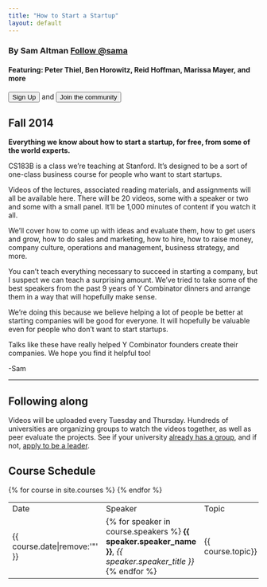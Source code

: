 ```yaml
---
title: "How to Start a Startup"
layout: default
---
```


<div class="jumbotron">
  <h3>
    By Sam Altman <a href="https://twitter.com/sama" class="twitter-follow-button" data-show-count="false" data-show-screen-name="false">Follow @sama</a>
  </h3>
  <div class="fb-follow" data-href="https://www.facebook.com/sama" data-colorscheme="light" data-layout="button" data-show-faces="true"></div>
  <h4>Featuring: Peter Thiel, Ben Horowitz, Reid Hoffman, Marissa Mayer, and more</h4>
  <button class="btn btn-warning btn-lg"><span class="glyphicon glyphicon-envelope"></span>  Sign Up</button> and <button class="btn btn-primary btn-lg"> Join the community </button>
</div>
<div class="row">
  <div class="col-sm-6">
    <h2 class="page-header">
      Fall 2014
    </h2>
    <b> Everything we know about how to start a startup, for free, from some of the world experts. </b>
    <p></p>
    <p>
    CS183B is a class we’re teaching at Stanford.  It’s designed to be a sort of one-class business course for people who want to start startups.
    </p>
    <p>
    Videos of the lectures, associated reading materials, and assignments will all be available here.  There will be 20 videos, some with a speaker or two and some with a small panel.   It’ll be 1,000 minutes of content if you watch it all.
    </p>
    <p>We’ll cover how to come up with ideas and evaluate them, how to get users and grow, how to do sales and marketing, how to hire, how to raise money, company culture, operations and management, business strategy, and more.</p>
    <p>
    You can’t teach everything necessary to succeed in starting a company, but I suspect we can teach a surprising amount.  We’ve tried to take some of the best speakers from the past 9 years of Y Combinator dinners and arrange them in a way that will hopefully make sense.
    </p>
    <p>
      We’re doing this because we believe helping a lot of people be better at starting companies will be good for everyone.  It will hopefully be valuable even for people who don’t want to start startups.
    </p>
    <p>
    Talks like these have really helped Y Combinator founders create their companies.  We hope you find it helpful too!
    </p>
    <p> -Sam </p>
    <hr>
    <h2 class="page-header">
      Following along
    </h2>
    <p>
    Videos will be uploaded every Tuesday and Thursday. Hundreds of universities are organizing groups to watch the videos together, as well as peer evaluate the projects. See if your university
    <a href="https://docs.google.com/spreadsheets/d/1NRpmEwyoKaGqRa--U2faAh6vA3SZTCdPXb4Ud7_BW9M/">already has a group</a>, and if not, <a href="https://docs.google.com/forms/d/1txn_v7M-MmrqbCH44lAD4JKcM1iCTHLL1vCrqv2qH9U/viewform">apply to be a leader</a>.
    </p>
  </div>
  <div class="col-sm-6">
    <h2 class="page-header">
    Course Schedule
    </h2>
    <table class="table table-striped table-bordered">
      <tr>
        <td>Date</td>
        <td>Speaker</td>
        <td>Topic</td>
      </tr>
      {% for course in site.courses %}
      <tr>
        <td>{{ course.date|remove:'"' }}</td>
        <td>
          {% for speaker in course.speakers %}
            <strong>{{ speaker.speaker_name }}</strong>,
            <em>{{ speaker.speaker_title }}</em>
            <br>
          {% endfor %}
        </td>
        <td>
          {{ course.topic}}
        </td>
      </tr>
      {% endfor %}
    </table>
  </div>
</div>
